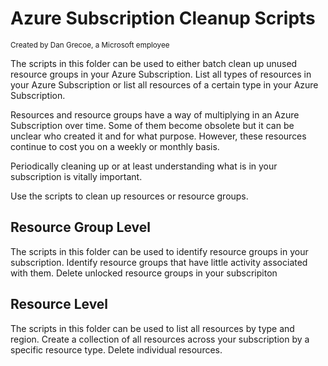 # Azure Subscription Cleanup Scripts
<sup>Created by Dan Grecoe, a Microsoft employee</sup>

The scripts in this folder can be used to either batch clean up unused resource groups in your Azure Subscription. List all types of resources in your Azure Subscription or list all resources of a certain type in your Azure Subscription.

Resources and resource groups have a way of multiplying in an Azure Subscription over time. Some of them become obsolete but it can be unclear who created it and for what purpose. However, these resources continue to cost you on a weekly or monthly basis. 

Periodically cleaning up or at least understanding what is in your subscription is vitally important.

Use the scripts to clean up resources or resource groups.

## Resource Group Level 
The scripts in this folder can be used to identify resource groups in your subscription. Identify resource groups that have little activity associated with them. Delete unlocked resource groups in your subscripiton


## Resource Level 
The scripts in this folder can be used to list all resources by type and region. Create a collection of all resources across your subscription by a specific resource type. Delete individual resources.

